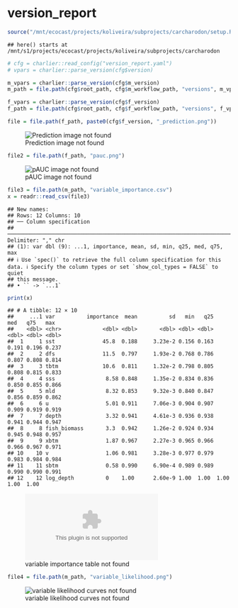 version_report
================

``` r
source("/mnt/ecocast/projects/koliveira/subprojects/carcharodon/setup.R")
```

    ## here() starts at /mnt/s1/projects/ecocast/projects/koliveira/subprojects/carcharodon

``` r
# cfg = charlier::read_config("version_report.yaml")
# vpars = charlier::parse_version(cfg$version)

m_vpars = charlier::parse_version(cfg$m_version)
m_path = file.path(cfg$root_path, cfg$m_workflow_path, "versions", m_vpars[["major"]], m_vpars[["minor"]], cfg$m_version)

f_vpars = charlier::parse_version(cfg$f_version)
f_path = file.path(cfg$root_path, cfg$f_workflow_path, "versions", f_vpars[["major"]], f_vpars[["minor"]], cfg$f_version)
```

``` r
file = file.path(f_path, paste0(cfg$f_version, "_prediction.png"))
```

<figure>
<img
src="/mnt/s1/projects/ecocast/projects/koliveira/subprojects/carcharodon/workflows/forecast_workflow/versions/v01/1000/v01.1000.05/v01.1000.05_prediction.png"
alt="Prediction image not found" />
<figcaption aria-hidden="true">Prediction image not found</figcaption>
</figure>

``` r
file2 = file.path(f_path, "pauc.png")
```

<figure>
<img
src="/mnt/s1/projects/ecocast/projects/koliveira/subprojects/carcharodon/workflows/forecast_workflow/versions/v01/1000/v01.1000.05/pauc.png"
alt="pAUC image not found" />
<figcaption aria-hidden="true">pAUC image not found</figcaption>
</figure>

``` r
file3 = file.path(m_path, "variable_importance.csv")
x = readr::read_csv(file3)
```

    ## New names:
    ## Rows: 12 Columns: 10
    ## ── Column specification
    ## ──────────────────────────────────────────────────────────────────────────────────────────────────────────────────────── Delimiter: "," chr
    ## (1): var dbl (9): ...1, importance, mean, sd, min, q25, med, q75, max
    ## ℹ Use `spec()` to retrieve the full column specification for this data. ℹ Specify the column types or set `show_col_types = FALSE` to quiet
    ## this message.
    ## • `` -> `...1`

``` r
print(x)
```

    ## # A tibble: 12 × 10
    ##     ...1 var          importance  mean          sd   min   q25   med   q75   max
    ##    <dbl> <chr>             <dbl> <dbl>       <dbl> <dbl> <dbl> <dbl> <dbl> <dbl>
    ##  1     1 sst               45.8  0.188     3.23e-2 0.156 0.163 0.191 0.196 0.237
    ##  2     2 dfs               11.5  0.797     1.93e-2 0.768 0.786 0.807 0.808 0.814
    ##  3     3 tbtm              10.6  0.811     1.32e-2 0.798 0.805 0.808 0.815 0.833
    ##  4     4 sss                8.58 0.848     1.35e-2 0.834 0.836 0.850 0.855 0.866
    ##  5     5 mld                8.32 0.853     9.32e-3 0.840 0.847 0.856 0.859 0.862
    ##  6     6 u                  5.01 0.911     7.06e-3 0.904 0.907 0.909 0.919 0.919
    ##  7     7 depth              3.32 0.941     4.61e-3 0.936 0.938 0.941 0.944 0.947
    ##  8     8 fish_biomass       3.3  0.942     1.26e-2 0.924 0.934 0.945 0.948 0.957
    ##  9     9 xbtm               1.87 0.967     2.27e-3 0.965 0.966 0.966 0.967 0.971
    ## 10    10 v                  1.06 0.981     3.28e-3 0.977 0.979 0.983 0.984 0.984
    ## 11    11 sbtm               0.58 0.990     6.90e-4 0.989 0.989 0.990 0.990 0.991
    ## 12    12 log_depth          0    1.00      2.60e-9 1.00  1.00  1.00  1.00  1.00

<figure>
<embed
src="/mnt/s1/projects/ecocast/projects/koliveira/subprojects/carcharodon/workflows/modeling_workflow/versions/v01/100/v01.100.05/variable_importance.csv" />
<figcaption aria-hidden="true">variable importance table not
found</figcaption>
</figure>

``` r
file4 = file.path(m_path, "variable_likelihood.png")
```

<figure>
<img
src="/mnt/s1/projects/ecocast/projects/koliveira/subprojects/carcharodon/workflows/modeling_workflow/versions/v01/100/v01.100.05/variable_likelihood.png"
alt="variable likelihood curves not found" />
<figcaption aria-hidden="true">variable likelihood curves not
found</figcaption>
</figure>
